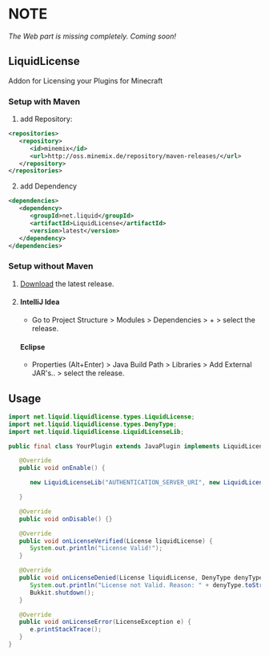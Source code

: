 # NOTE
*The Web part is missing completely. Coming soon!*

## LiquidLicense
 Addon for Licensing your Plugins for Minecraft

### Setup with Maven
1. add Repository:
```xml
<repositories>
   <repository>
      <id>minemix</id>
      <url>http://oss.minemix.de/repository/maven-releases/</url>
   </repository>
</repositories>
```
2. add Dependency
```xml
<dependencies>
   <dependency>
      <groupId>net.liquid</groupId>
      <artifactId>LiquidLicense</artifactId>
      <version>latest</version>
   </dependency>
</dependencies>
```

### Setup without Maven
1. [Download][releases] the latest release.
2. #### IntelliJ Idea
    - Go to Project Structure > Modules > Dependencies > + > select the release.
   #### Eclipse
    - Properties (Alt+Enter) > Java Build Path > Libraries > Add External JAR's.. > select the release.

## Usage

```java
import net.liquid.liquidlicense.types.LiquidLicense;
import net.liquid.liquidlicense.types.DenyType;
import net.liquid.liquidlicense.LiquidLicenseLib;

public final class YourPlugin extends JavaPlugin implements LiquidLicensed {

   @Override
   public void onEnable() {

      new LiquidLicenseLib("AUTHENTICATION_SERVER_URI", new LiquidLicense("LICENSEKEY"), this, this);

   }

   @Override
   public void onDisable() {}

   @Override
   public void onLicenseVerified(License liquidLicense) {
      System.out.println("License Valid!");
   }

   @Override
   public void onLicenseDenied(License liquidLicense, DenyType denyType) {
      System.out.println("License not Valid. Reason: " + denyType.toString());
      Bukkit.shutdown();
   }

   @Override
   public void onLicenseError(LicenseException e) {
      e.printStackTrace();
   }
}
```

[releases]: <https://github.com/liquiddevelopmentnet/LiquidLicense/releases>
[clone]: <https://github.com/liquiddevelopmentnet/LiquidLicense.git>
